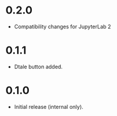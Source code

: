 0.2.0
=====

- Compatibility changes for JupyterLab 2

0.1.1
=====

- Dtale button added.

0.1.0
=====

- Initial release (internal only).
